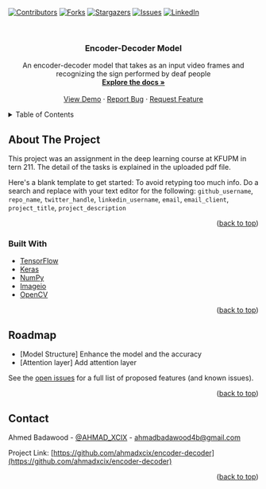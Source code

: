 <div id="top"></div>

[![Contributors][contributors-shield]][contributors-url]
[![Forks][forks-shield]][forks-url]
[![Stargazers][stars-shield]][stars-url]
[![Issues][issues-shield]][issues-url]
[![LinkedIn][linkedin-shield]][linkedin-url]




<br />
<div align="center">

<h3 align="center">Encoder-Decoder Model</h3>

  <p align="center">
    An encoder-decoder model that takes as an input video frames and recognizing the sign performed by deaf people
    <br />
    <a href="https://github.com/ahmadxcix/encoder-decoder"><strong>Explore the docs »</strong></a>
    <br />
    <br />
    <a href="https://github.com/ahmadxcix/encoder-decoder">View Demo</a>
    ·
    <a href="https://github.com/ahmadxcix/encoder-decoder/issues">Report Bug</a>
    ·
    <a href="https://github.com/ahmadxcix/encoder-decoder/issues">Request Feature</a>
  </p>
</div>



<!-- TABLE OF CONTENTS -->
<details>
  <summary>Table of Contents</summary>
  <ol>
    <li>
      <a href="#about-the-project">About The Project</a>
      <ul>
        <li><a href="#built-with">Built With</a></li>
      </ul>
    </li>
    <li><a href="#roadmap">Roadmap</a></li>
    <li><a href="#contact">Contact</a></li>
  </ol>
</details>



<!-- ABOUT THE PROJECT -->
## About The Project

This project was an assignment in the deep learning course at KFUPM in tern 211. The detail of the tasks is explained in the uploaded pdf file.

Here's a blank template to get started: To avoid retyping too much info. Do a search and replace with your text editor for the following: `github_username`, `repo_name`, `twitter_handle`, `linkedin_username`, `email`, `email_client`, `project_title`, `project_description`

<p align="right">(<a href="#top">back to top</a>)</p>



### Built With

* [TensorFlow](https://tensorflow.org/)
* [Keras](https://keras.io/)
* [NumPy](https://numpy.org/)
* [Imageio](https://imageio.readthedocs.io/)
* [OpenCV](https://opencv.org/)


<p align="right">(<a href="#top">back to top</a>)</p>



<!-- ROADMAP -->
## Roadmap

- [Model Structure] Enhance the model and the accuracy
- [Attention layer] Add attention layer

See the [open issues](https://github.com/ahmadxcix/encoder-decoder/issues) for a full list of proposed features (and known issues).

<p align="right">(<a href="#top">back to top</a>)</p>



<!-- CONTACT -->
## Contact

Ahmed Badawood - [@AHMAD_XCIX](https://twitter.com/ahmad_xcix) - ahmadbadawood4b@gmail.com

Project Link: [https://github.com/ahmadxcix/encoder-decoder](https://github.com/ahmadxcix/encoder-decoder)

<p align="right">(<a href="#top">back to top</a>)</p>




<!-- MARKDOWN LINKS & IMAGES -->
<!-- https://www.markdownguide.org/basic-syntax/#reference-style-links -->
[contributors-shield]: https://img.shields.io/github/contributors/ahmadxcix/encoder-decoder.svg?style=for-the-badge
[contributors-url]: https://github.com/ahmadxcix/encoder-decoder/graphs/contributors
[forks-shield]: https://img.shields.io/github/forks/ahmadxcix/encoder-decoder.svg?style=for-the-badge
[forks-url]: https://github.com/ahmadxcix/encoder-decoder/network/members
[stars-shield]: https://img.shields.io/github/stars/ahmadxcix/encoder-decoder.svg?style=for-the-badge
[stars-url]: https://github.com/ahmadxcix/encoder-decoder/stargazers
[issues-shield]: https://img.shields.io/github/issues/ahmadxcix/encoder-decoder.svg?style=for-the-badge
[issues-url]: https://github.com/ahmadxcix/encoder-decoder/issues
[linkedin-shield]: https://img.shields.io/badge/-LinkedIn-black.svg?style=for-the-badge&logo=linkedin&colorB=555
[linkedin-url]: https://linkedin.com/in/linkedin_username
